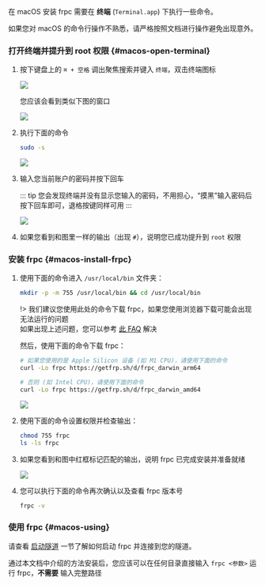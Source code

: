 在 macOS 安装 frpc 需要在 **终端** (`Terminal.app`) 下执行一些命令。

如果您对 macOS 的命令行操作不熟悉，请严格按照文档进行操作避免出现意外。

### 打开终端并提升到 root 权限 {#macos-open-terminal}

1. 按下键盘上的 `⌘ + 空格` 调出聚焦搜索并键入 `终端`，双击终端图标

   ![](_images/macos-0.png)

   您应该会看到类似下图的窗口

   ![](_images/macos-1.png)

2. 执行下面的命令

   ```bash
   sudo -s
   ```

   ![](_images/macos-2.png)

3. 输入您当前账户的密码并按下回车

   ::: tip
   您会发现终端并没有显示您输入的密码，不用担心，“摸黑”输入密码后按下回车即可，退格按键同样可用
   :::

   ![](_images/macos-3.png)

4. 如果您看到和图里一样的输出（出现 `#`），说明您已成功提升到 `root` 权限

### 安装 frpc {#macos-install-frpc}

1. 使用下面的命令进入 `/usr/local/bin` 文件夹：

   ```bash
   mkdir -p -m 755 /usr/local/bin && cd /usr/local/bin
   ```

   !> 我们建议您使用此处的命令下载 frpc，如果您使用浏览器下载可能会出现无法运行的问题  
   如果出现上述问题，您可以参考 [此 FAQ](/faq/frpc#macos-run-frpc-issue) 解决

   然后，使用下面的命令下载 frpc：

   ```bash
   # 如果您使用的是 Apple Silicon 设备 (如 M1 CPU)，请使用下面的命令
   curl -Lo frpc https://getfrp.sh/d/frpc_darwin_arm64

   # 否则 (如 Intel CPU)，请使用下面的命令
   curl -Lo frpc https://getfrp.sh/d/frpc_darwin_amd64
   ```

   ![](_images/macos-4.png)

2. 使用下面的命令设置权限并检查输出：

   ```bash
   chmod 755 frpc
   ls -ls frpc
   ```

3. 如果您看到和图中红框标记匹配的输出，说明 frpc 已完成安装并准备就绪

   ![](_images/macos-5.png)

4. 您可以执行下面的命令再次确认以及查看 frpc 版本号

   ```bash
   frpc -v
   ```

### 使用 frpc {#macos-using}

请查看 [启动隧道](#running-frpc) 一节了解如何启动 frpc 并连接到您的隧道。

通过本文档中介绍的方法安装后，您应该可以在任何目录直接输入 `frpc <参数>` 运行 frpc，**不需要** 输入完整路径
